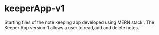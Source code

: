 # keeperApp-v1
Starting files of the note keeping app developed using MERN stack .
The Keeper App version-1 allows a user to read,add and delete notes.
